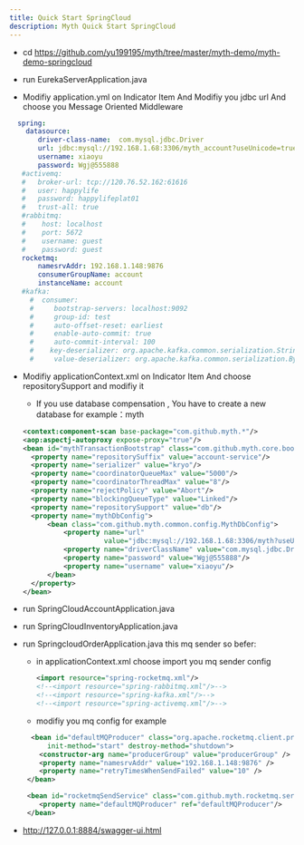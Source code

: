 ```yaml
---
title: Quick Start SpringCloud
description: Myth Quick Start SpringCloud
---
```


* cd  https://github.com/yu199195/myth/tree/master/myth-demo/myth-demo-springcloud

* run  EurekaServerApplication.java

* Modifiy application.yml on Indicator Item   And Modifiy you jdbc url And choose you Message Oriented Middleware

 ```yml
   spring:
     datasource:
        driver-class-name:  com.mysql.jdbc.Driver
        url: jdbc:mysql://192.168.1.68:3306/myth_account?useUnicode=true&characterEncoding=utf8
        username: xiaoyu
        password: Wgj@555888
    #activemq:
    #   broker-url: tcp://120.76.52.162:61616
    #   user: happylife
    #   password: happylifeplat01
    #   trust-all: true
    #rabbitmq:
    #    host: localhost
    #    port: 5672
    #    username: guest
    #    password: guest
    rocketmq:
        namesrvAddr: 192.168.1.148:9876
        consumerGroupName: account
        instanceName: account
    #kafka:
      #  consumer:
      #     bootstrap-servers: localhost:9092
      #     group-id: test
      #     auto-offset-reset: earliest
      #     enable-auto-commit: true
      #     auto-commit-interval: 100
      #    key-deserializer: org.apache.kafka.common.serialization.StringDeserializer
      #     value-deserializer: org.apache.kafka.common.serialization.ByteArrayDeserializer
 ```
* Modifiy applicationContext.xml on Indicator Item And choose repositorySupport and modifiy it

    * If you use database compensation , You have to create a new database  for example：myth

     ```xml
     <context:component-scan base-package="com.github.myth.*"/>
     <aop:aspectj-autoproxy expose-proxy="true"/>
     <bean id="mythTransactionBootstrap" class="com.github.myth.core.bootstrap.MythTransactionBootstrap">
       <property name="repositorySuffix" value="account-service"/>
       <property name="serializer" value="kryo"/>
       <property name="coordinatorQueueMax" value="5000"/>
       <property name="coordinatorThreadMax" value="8"/>
       <property name="rejectPolicy" value="Abort"/>
       <property name="blockingQueueType" value="Linked"/>
       <property name="repositorySupport" value="db"/>
       <property name="mythDbConfig">
           <bean class="com.github.myth.common.config.MythDbConfig">
               <property name="url"
                         value="jdbc:mysql://192.168.1.68:3306/myth?useUnicode=true&amp;characterEncoding=utf8"/>
               <property name="driverClassName" value="com.mysql.jdbc.Driver"/>
               <property name="password" value="Wgj@555888"/>
               <property name="username" value="xiaoyu"/>
           </bean>
       </property>
   </bean>
    ```
*  run  SpringCloudAccountApplication.java

*  run  SpringCloudInventoryApplication.java

*  run   SpringcloudOrderApplication.java
    this mq sender so befer:

    * in applicationContext.xml  choose import you mq sender config  

      ```xml
      <import resource="spring-rocketmq.xml"/>
      <!--<import resource="spring-rabbitmq.xml"/>-->
      <!--<import resource="spring-kafka.xml"/>-->
      <!--<import resource="spring-activemq.xml"/>-->
      ```

    * modifiy you mq config for example

     ```xml
       <bean id="defaultMQProducer" class="org.apache.rocketmq.client.producer.DefaultMQProducer"
           init-method="start" destroy-method="shutdown">
         <constructor-arg name="producerGroup" value="producerGroup" />
         <property name="namesrvAddr" value="192.168.1.148:9876" />
         <property name="retryTimesWhenSendFailed" value="10" />
      </bean>

      <bean id="rocketmqSendService" class="com.github.myth.rocketmq.service.RocketmqSendServiceImpl">
         <property name="defaultMQProducer" ref="defaultMQProducer"/>
      </bean>
     ```
* http://127.0.0.1:8884/swagger-ui.html
